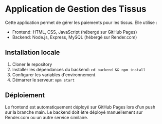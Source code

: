 # Application de Gestion des Tissus

Cette application permet de gérer les paiements pour les tissus. Elle utilise :
- Frontend: HTML, CSS, JavaScript (hébergé sur GitHub Pages)
- Backend: Node.js, Express, MySQL (hébergé sur Render.com)

## Installation locale

1. Cloner le repository
2. Installer les dépendances du backend: `cd backend && npm install`
3. Configurer les variables d'environnement
4. Démarrer le serveur: `npm start`

## Déploiement

Le frontend est automatiquement déployé sur GitHub Pages lors d'un push sur la branche main.
Le backend doit être déployé manuellement sur Render.com ou un autre service similaire.
